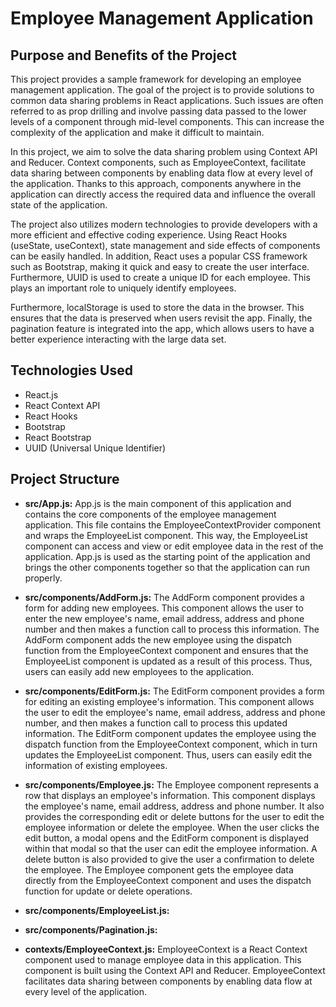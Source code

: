 # Employee Management Application

## Purpose and Benefits of the Project

This project provides a sample framework for developing an employee management application. The goal of the project is to provide solutions to common data sharing problems in React applications. Such issues are often referred to as prop drilling and involve passing data passed to the lower levels of a component through mid-level components. This can increase the complexity of the application and make it difficult to maintain.

In this project, we aim to solve the data sharing problem using Context API and Reducer. Context components, such as EmployeeContext, facilitate data sharing between components by enabling data flow at every level of the application. Thanks to this approach, components anywhere in the application can directly access the required data and influence the overall state of the application.

The project also utilizes modern technologies to provide developers with a more efficient and effective coding experience. Using React Hooks (useState, useContext), state management and side effects of components can be easily handled. In addition, React uses a popular CSS framework such as Bootstrap, making it quick and easy to create the user interface. Furthermore, UUID is used to create a unique ID for each employee. This plays an important role to uniquely identify employees.

Furthermore, localStorage is used to store the data in the browser. This ensures that the data is preserved when users revisit the app. Finally, the pagination feature is integrated into the app, which allows users to have a better experience interacting with the large data set.

## Technologies Used

- React.js
- React Context API
- React Hooks
- Bootstrap
- React Bootstrap
- UUID (Universal Unique Identifier)

## Project Structure

- **src/App.js:** App.js is the main component of this application and contains the core components of the employee management application. This file contains the EmployeeContextProvider component and wraps the EmployeeList component. This way, the EmployeeList component can access and view or edit employee data in the rest of the application. App.js is used as the starting point of the application and brings the other components together so that the application can run properly.

- **src/components/AddForm.js:** The AddForm component provides a form for adding new employees. This component allows the user to enter the new employee's name, email address, address and phone number and then makes a function call to process this information. The AddForm component adds the new employee using the dispatch function from the EmployeeContext component and ensures that the EmployeeList component is updated as a result of this process. Thus, users can easily add new employees to the application.

- **src/components/EditForm.js:** The EditForm component provides a form for editing an existing employee's information. This component allows the user to edit the employee's name, email address, address and phone number, and then makes a function call to process this updated information. The EditForm component updates the employee using the dispatch function from the EmployeeContext component, which in turn updates the EmployeeList component. Thus, users can easily edit the information of existing employees.

- **src/components/Employee.js:** The Employee component represents a row that displays an employee's information. This component displays the employee's name, email address, address and phone number. It also provides the corresponding edit or delete buttons for the user to edit the employee information or delete the employee. When the user clicks the edit button, a modal opens and the EditForm component is displayed within that modal so that the user can edit the employee information. A delete button is also provided to give the user a confirmation to delete the employee. The Employee component gets the employee data directly from the EmployeeContext component and uses the dispatch function for update or delete operations.

- **src/components/EmployeeList.js:**

- **src/components/Pagination.js:**

- **contexts/EmployeeContext.js:** EmployeeContext is a React Context component used to manage employee data in this application. This component is built using the Context API and Reducer. EmployeeContext facilitates data sharing between components by enabling data flow at every level of the application.
